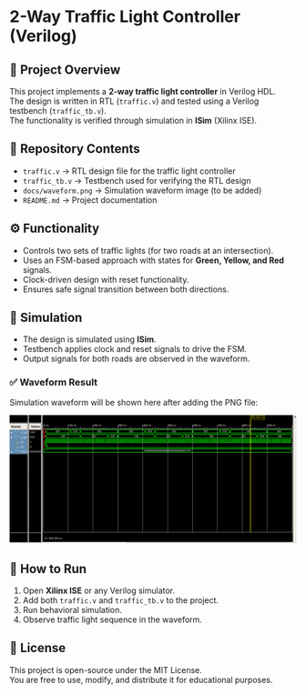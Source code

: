 # 2-Way Traffic Light Controller (Verilog)

## 📌 Project Overview
This project implements a **2-way traffic light controller** in Verilog HDL.  
The design is written in RTL (`traffic.v`) and tested using a Verilog testbench (`traffic_tb.v`).  
The functionality is verified through simulation in **ISim** (Xilinx ISE).

## 📂 Repository Contents
- `traffic.v` → RTL design file for the traffic light controller  
- `traffic_tb.v` → Testbench used for verifying the RTL design  
- `docs/waveform.png` → Simulation waveform image (to be added)  
- `README.md` → Project documentation  

## ⚙️ Functionality
- Controls two sets of traffic lights (for two roads at an intersection).  
- Uses an FSM-based approach with states for **Green, Yellow, and Red** signals.  
- Clock-driven design with reset functionality.  
- Ensures safe signal transition between both directions.

## 🧪 Simulation
- The design is simulated using **ISim**.  
- Testbench applies clock and reset signals to drive the FSM.  
- Output signals for both roads are observed in the waveform.  

### ✅ Waveform Result
Simulation waveform will be shown here after adding the PNG file:

![Waveform](sim/waveform_traffic.png)

## 🚀 How to Run
1. Open **Xilinx ISE** or any Verilog simulator.  
2. Add both `traffic.v` and `traffic_tb.v` to the project.  
3. Run behavioral simulation.  
4. Observe traffic light sequence in the waveform.  

## 📜 License
This project is open-source under the MIT License.  
You are free to use, modify, and distribute it for educational purposes.

